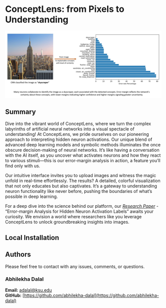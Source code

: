 # ConceptLens: from Pixels to Understanding
![example](example.JPG)


## Summary
Dive into the vibrant world of ConceptLens, where we turn the complex labyrinths of artificial neural networks into a visual spectacle of understanding! At ConceptLens, we pride ourselves on our pioneering approach to interpreting hidden neuron activations. Our unique blend of advanced deep learning models and symbolic methods illuminates the once obscure decision-making of neural networks. It’s like having a conversation with the AI itself, as you uncover what activates neurons and how they react to various stimuli—this is our error-margin analysis in action, a feature you’ll find only with us.

Our intuitive interface invites you to upload images and witness the magic unfold in real-time effortlessly. The results? A detailed, colorful visualization that not only educates but also captivates. It’s a gateway to understanding neuron functionality like never before, pushing the boundaries of what’s possible in deep learning.

For a deep dive into the science behind our platform, our [*Research Paper*](https://arxiv.org/abs/2405.09580) - “Error-margin Analysis for Hidden Neuron Activation Labels” awaits your curiosity. We envision a world where researchers like you leverage ConceptLens to unlock groundbreaking insights into images.

## Local Installation


## Authors
Please feel free to contact with any issues, comments, or questions.
### Abhilekha Dalal
**Email:** [adalal@ksu.edu](mailto:adalal@ksu.edu)  
**GitHub:** [https://github.com/abhilekha-dalal](https://github.com/abhilekha-dalal)

